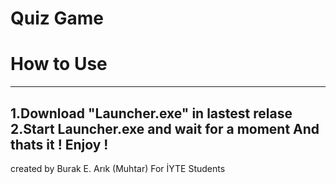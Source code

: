 # Quiz Game
# How to Use
--------------
1.Download "Launcher.exe" in lastest relase
2.Start Launcher.exe and wait for a moment
 And thats it ! Enjoy !
--------------
created by Burak E. Arık (Muhtar)
 For İYTE Students
